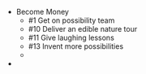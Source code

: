 - Become Money
	- \#1 Get on possibility team
	- \#10 Deliver an edible nature tour
	- \#11 Give laughing lessons
	- \#13 Invent more possibilities
	-
-